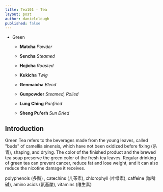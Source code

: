 ```yaml
---
title: Tea101 - Tea
layout: post
author: danielclough
published: false
---
```



* Green

    * **Matcha** _Powder_

    * **Sencha** _Steamed_

    * **Hojicha** _Roasted_

    * **Kukicha** _Twig_

    * **Genmaicha** _Blend_

    * **Gunpowder** _Steamed, Rolled_

    * **Lung Ching** _Panfried_

    * **Sheng Pu'erh** _Sun Dried_
    

## Introduction
Green Tea refers to the beverages made from the young leaves, called "buds" of camellia sinensis, which have not been oxidized before fixing (杀青), shaping, and drying. The color of the finished product and the brewed tea soup preserve the green color of the fresh tea leaves. Regular drinking of green tea can prevent cancer, reduce fat and lose weight, and it can also reduce the nicotine damage it receives.

polyphenols (多酚) , catechins (儿茶素), chlorophyll (叶绿素),  caffeine (咖啡碱), amino acids (氨基酸),  vitamins (维生素)

